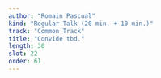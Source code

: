 ```yaml
---
author: "Romain Pascual"
kind: "Regular Talk (20 min. + 10 min.)"
track: "Common Track"
title: "Convide tbd."
length: 30
slot: 22
order: 61
---
```


